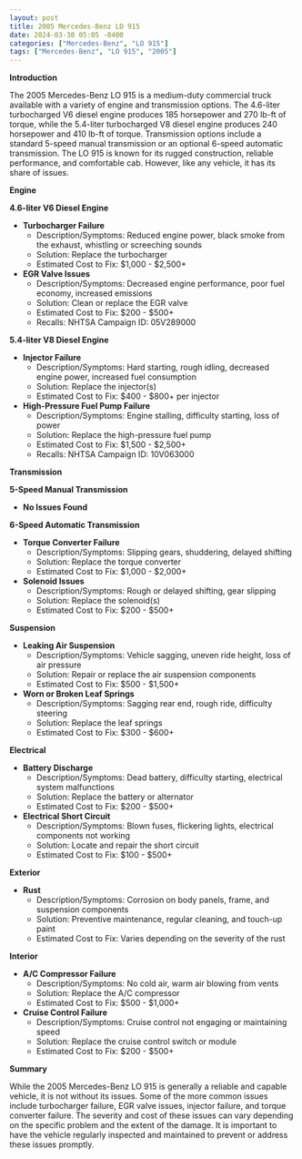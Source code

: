 ```yaml
---
layout: post
title: 2005 Mercedes-Benz LO 915
date: 2024-03-30 05:05 -0400
categories: ["Mercedes-Benz", "LO 915"]
tags: ["Mercedes-Benz", "LO 915", "2005"]
---
```

**Introduction**

The 2005 Mercedes-Benz LO 915 is a medium-duty commercial truck available with a variety of engine and transmission options. The 4.6-liter turbocharged V6 diesel engine produces 185 horsepower and 270 lb-ft of torque, while the 5.4-liter turbocharged V8 diesel engine produces 240 horsepower and 410 lb-ft of torque. Transmission options include a standard 5-speed manual transmission or an optional 6-speed automatic transmission. The LO 915 is known for its rugged construction, reliable performance, and comfortable cab. However, like any vehicle, it has its share of issues.

**Engine**

**4.6-liter V6 Diesel Engine**

* **Turbocharger Failure**
    * Description/Symptoms: Reduced engine power, black smoke from the exhaust, whistling or screeching sounds
    * Solution: Replace the turbocharger
    * Estimated Cost to Fix: $1,000 - $2,500+
* **EGR Valve Issues**
    * Description/Symptoms: Decreased engine performance, poor fuel economy, increased emissions
    * Solution: Clean or replace the EGR valve
    * Estimated Cost to Fix: $200 - $500+
    * Recalls: NHTSA Campaign ID: 05V289000

**5.4-liter V8 Diesel Engine**

* **Injector Failure**
    * Description/Symptoms: Hard starting, rough idling, decreased engine power, increased fuel consumption
    * Solution: Replace the injector(s)
    * Estimated Cost to Fix: $400 - $800+ per injector
* **High-Pressure Fuel Pump Failure**
    * Description/Symptoms: Engine stalling, difficulty starting, loss of power
    * Solution: Replace the high-pressure fuel pump
    * Estimated Cost to Fix: $1,500 - $2,500+
    * Recalls: NHTSA Campaign ID: 10V063000

**Transmission**

**5-Speed Manual Transmission**

* **No Issues Found**

**6-Speed Automatic Transmission**

* **Torque Converter Failure**
    * Description/Symptoms: Slipping gears, shuddering, delayed shifting
    * Solution: Replace the torque converter
    * Estimated Cost to Fix: $1,000 - $2,000+
* **Solenoid Issues**
    * Description/Symptoms: Rough or delayed shifting, gear slipping
    * Solution: Replace the solenoid(s)
    * Estimated Cost to Fix: $200 - $500+

**Suspension**

* **Leaking Air Suspension**
    * Description/Symptoms: Vehicle sagging, uneven ride height, loss of air pressure
    * Solution: Repair or replace the air suspension components
    * Estimated Cost to Fix: $500 - $1,500+
* **Worn or Broken Leaf Springs**
    * Description/Symptoms: Sagging rear end, rough ride, difficulty steering
    * Solution: Replace the leaf springs
    * Estimated Cost to Fix: $300 - $600+

**Electrical**

* **Battery Discharge**
    * Description/Symptoms: Dead battery, difficulty starting, electrical system malfunctions
    * Solution: Replace the battery or alternator
    * Estimated Cost to Fix: $200 - $500+
* **Electrical Short Circuit**
    * Description/Symptoms: Blown fuses, flickering lights, electrical components not working
    * Solution: Locate and repair the short circuit
    * Estimated Cost to Fix: $100 - $500+

**Exterior**

* **Rust**
    * Description/Symptoms: Corrosion on body panels, frame, and suspension components
    * Solution: Preventive maintenance, regular cleaning, and touch-up paint
    * Estimated Cost to Fix: Varies depending on the severity of the rust

**Interior**

* **A/C Compressor Failure**
    * Description/Symptoms: No cold air, warm air blowing from vents
    * Solution: Replace the A/C compressor
    * Estimated Cost to Fix: $500 - $1,000+
* **Cruise Control Failure**
    * Description/Symptoms: Cruise control not engaging or maintaining speed
    * Solution: Replace the cruise control switch or module
    * Estimated Cost to Fix: $200 - $500+

**Summary**

While the 2005 Mercedes-Benz LO 915 is generally a reliable and capable vehicle, it is not without its issues. Some of the more common issues include turbocharger failure, EGR valve issues, injector failure, and torque converter failure. The severity and cost of these issues can vary depending on the specific problem and the extent of the damage. It is important to have the vehicle regularly inspected and maintained to prevent or address these issues promptly.
